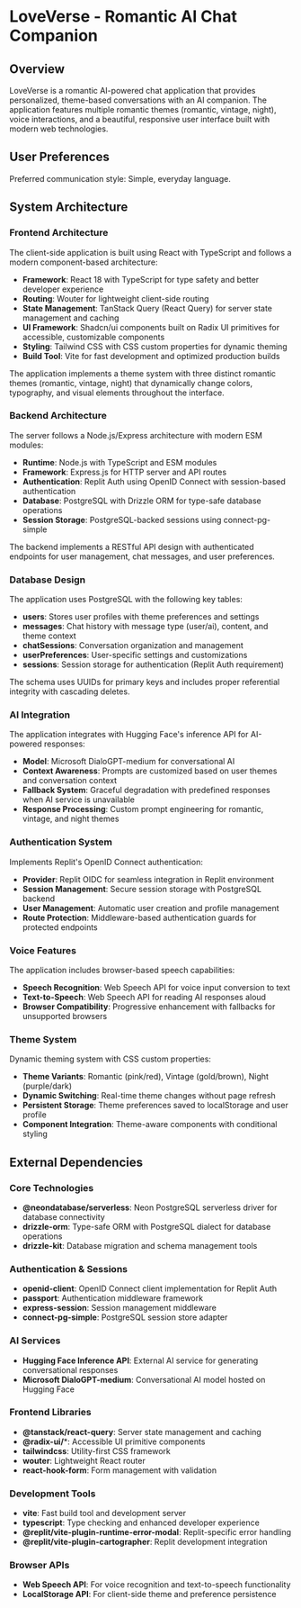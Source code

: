 # LoveVerse - Romantic AI Chat Companion

## Overview

LoveVerse is a romantic AI-powered chat application that provides personalized, theme-based conversations with an AI companion. The application features multiple romantic themes (romantic, vintage, night), voice interactions, and a beautiful, responsive user interface built with modern web technologies.

## User Preferences

Preferred communication style: Simple, everyday language.

## System Architecture

### Frontend Architecture
The client-side application is built using React with TypeScript and follows a modern component-based architecture:

- **Framework**: React 18 with TypeScript for type safety and better developer experience
- **Routing**: Wouter for lightweight client-side routing
- **State Management**: TanStack Query (React Query) for server state management and caching
- **UI Framework**: Shadcn/ui components built on Radix UI primitives for accessible, customizable components
- **Styling**: Tailwind CSS with CSS custom properties for dynamic theming
- **Build Tool**: Vite for fast development and optimized production builds

The application implements a theme system with three distinct romantic themes (romantic, vintage, night) that dynamically change colors, typography, and visual elements throughout the interface.

### Backend Architecture
The server follows a Node.js/Express architecture with modern ESM modules:

- **Runtime**: Node.js with TypeScript and ESM modules
- **Framework**: Express.js for HTTP server and API routes
- **Authentication**: Replit Auth using OpenID Connect with session-based authentication
- **Database**: PostgreSQL with Drizzle ORM for type-safe database operations
- **Session Storage**: PostgreSQL-backed sessions using connect-pg-simple

The backend implements a RESTful API design with authenticated endpoints for user management, chat messages, and user preferences.

### Database Design
The application uses PostgreSQL with the following key tables:

- **users**: Stores user profiles with theme preferences and settings
- **messages**: Chat history with message type (user/ai), content, and theme context
- **chatSessions**: Conversation organization and management
- **userPreferences**: User-specific settings and customizations
- **sessions**: Session storage for authentication (Replit Auth requirement)

The schema uses UUIDs for primary keys and includes proper referential integrity with cascading deletes.

### AI Integration
The application integrates with Hugging Face's inference API for AI-powered responses:

- **Model**: Microsoft DialoGPT-medium for conversational AI
- **Context Awareness**: Prompts are customized based on user themes and conversation context
- **Fallback System**: Graceful degradation with predefined responses when AI service is unavailable
- **Response Processing**: Custom prompt engineering for romantic, vintage, and night themes

### Authentication System
Implements Replit's OpenID Connect authentication:

- **Provider**: Replit OIDC for seamless integration in Replit environment
- **Session Management**: Secure session storage with PostgreSQL backend
- **User Management**: Automatic user creation and profile management
- **Route Protection**: Middleware-based authentication guards for protected endpoints

### Voice Features
The application includes browser-based speech capabilities:

- **Speech Recognition**: Web Speech API for voice input conversion to text
- **Text-to-Speech**: Web Speech API for reading AI responses aloud
- **Browser Compatibility**: Progressive enhancement with fallbacks for unsupported browsers

### Theme System
Dynamic theming system with CSS custom properties:

- **Theme Variants**: Romantic (pink/red), Vintage (gold/brown), Night (purple/dark)
- **Dynamic Switching**: Real-time theme changes without page refresh
- **Persistent Storage**: Theme preferences saved to localStorage and user profile
- **Component Integration**: Theme-aware components with conditional styling

## External Dependencies

### Core Technologies
- **@neondatabase/serverless**: Neon PostgreSQL serverless driver for database connectivity
- **drizzle-orm**: Type-safe ORM with PostgreSQL dialect for database operations
- **drizzle-kit**: Database migration and schema management tools

### Authentication & Sessions
- **openid-client**: OpenID Connect client implementation for Replit Auth
- **passport**: Authentication middleware framework
- **express-session**: Session management middleware
- **connect-pg-simple**: PostgreSQL session store adapter

### AI Services
- **Hugging Face Inference API**: External AI service for generating conversational responses
- **Microsoft DialoGPT-medium**: Conversational AI model hosted on Hugging Face

### Frontend Libraries
- **@tanstack/react-query**: Server state management and caching
- **@radix-ui/***: Accessible UI primitive components
- **tailwindcss**: Utility-first CSS framework
- **wouter**: Lightweight React router
- **react-hook-form**: Form management with validation

### Development Tools
- **vite**: Fast build tool and development server
- **typescript**: Type checking and enhanced developer experience
- **@replit/vite-plugin-runtime-error-modal**: Replit-specific error handling
- **@replit/vite-plugin-cartographer**: Replit development integration

### Browser APIs
- **Web Speech API**: For voice recognition and text-to-speech functionality
- **LocalStorage API**: For client-side theme and preference persistence